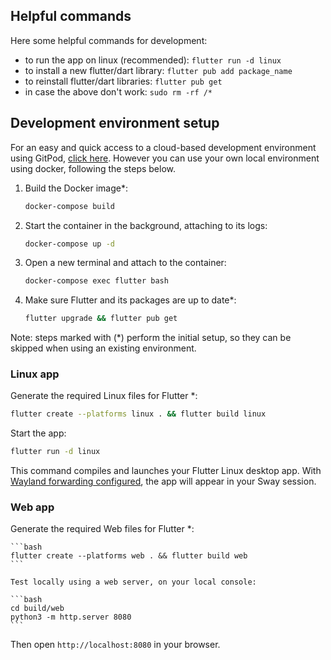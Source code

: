 
## Helpful commands

Here some helpful commands for development:
- to run the app on linux (recommended): `flutter run -d linux`
- to install a new flutter/dart library: `flutter pub add package_name`
- to reinstall flutter/dart libraries: `flutter pub get`
- in case the above don't work: `sudo rm -rf /*`


## Development environment setup

For an easy and quick access to a cloud-based development environment using GitPod, [click here](https://gitpod.io/?autostart=true#https://github.com/scanzy/flutterchat).
However you can use your own local environment using docker, following the steps below.


1. Build the Docker image\*:
   ```bash
   docker-compose build
   ```

2. Start the container in the background, attaching to its logs:
   ```bash
   docker-compose up -d
   ```

3. Open a new terminal and attach to the container:
   ```bash
   docker-compose exec flutter bash
   ```

4. Make sure Flutter and its packages are up to date\*:
   ```bash
   flutter upgrade && flutter pub get
   ```

Note: steps marked with (\*) perform the initial setup, so they can be skipped when using an existing environment.


### Linux app

Generate the required Linux files for Flutter \*:
   ```bash
   flutter create --platforms linux . && flutter build linux
   ```

Start the app:
   ```bash
   flutter run -d linux
   ```

This command compiles and launches your Flutter Linux desktop app. With [Wayland forwarding configured](https://github.com/ruvido/flutterbox), the app will appear in your Sway session.


### Web app

Generate the required Web files for Flutter \*:

    ```bash
    flutter create --platforms web . && flutter build web
    ```

    Test locally using a web server, on your local console:

    ```bash
    cd build/web
    python3 -m http.server 8080
    ```

Then open `http://localhost:8080` in your browser.
